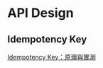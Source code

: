 # API Design

## Idempotency Key

[Idempotency Key：原理與實測](https://william-yeh.net/post/2020/03/idempotency-key-test/?fbclid=IwAR1ZJAQFyMpo_L6fUZNjUuMdzvNIQQzlRjdu4wN-f5gZiF44Fy1avJ2eZ4A)
